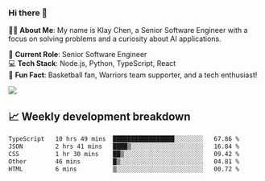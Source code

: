 ### Hi there 👋

👨‍💻 **About Me**: My name is Klay Chen, a Senior Software Engineer with a focus on solving problems and a curiosity about AI applications.

💼 **Current Role**: Senior Software Engineer  
💻 **Tech Stack**: Node.js, Python, TypeScript, React  
🏀 **Fun Fact**: Basketball fan, Warriors team supporter, and a tech enthusiast!

<img align="center" src="https://github-readme-stats.vercel.app/api?username=nameczz&show_icons=true&hide_title=true&theme=dracula" />

## 📈 Weekly development breakdown

<!--START_SECTION:waka-->

```txt
TypeScript   10 hrs 49 mins  █████████████████░░░░░░░░   67.86 %
JSON         2 hrs 41 mins   ████▒░░░░░░░░░░░░░░░░░░░░   16.84 %
CSS          1 hr 30 mins    ██▒░░░░░░░░░░░░░░░░░░░░░░   09.42 %
Other        46 mins         █▒░░░░░░░░░░░░░░░░░░░░░░░   04.81 %
HTML         6 mins          ▒░░░░░░░░░░░░░░░░░░░░░░░░   00.72 %
```

<!--END_SECTION:waka-->
